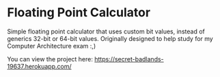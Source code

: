 # Floating Point Calculator
Simple floating point calculator that uses custom bit values, instead of generics 32-bit or 64-bit values.
Originally designed to help study for my Computer Architecture exam :,)

You can view the project here:
https://secret-badlands-19637.herokuapp.com/
